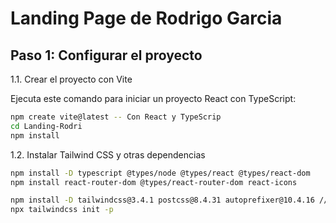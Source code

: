 # Landing Page de Rodrigo Garcia

## Paso 1: Configurar el proyecto

1.1. Crear el proyecto con Vite

Ejecuta este comando para iniciar un proyecto React con TypeScript:

```bash
npm create vite@latest -- Con React y TypeScrip
cd Landing-Rodri
npm install
```

1.2. Instalar Tailwind CSS y otras dependencias

```bash
npm install -D typescript @types/node @types/react @types/react-dom
npm install react-router-dom @types/react-router-dom react-icons

npm install -D tailwindcss@3.4.1 postcss@8.4.31 autoprefixer@10.4.16 // una version especifica
npx tailwindcss init -p

```
